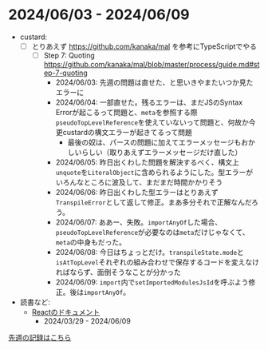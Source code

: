 # 2024/06/03 - 2024/06/09

- custard:
    - [ ] とりあえず <https://github.com/kanaka/mal> を参考にTypeScriptでやる
        - [ ] Step 7: Quoting <https://github.com/kanaka/mal/blob/master/process/guide.md#step-7-quoting>
            - 2024/06/03: 先週の問題は直せた、と思いきやまたいつか見たエラーに
            - 2024/06/04: 一部直せた。残るエラーは、まだJSのSyntax Errorが起こるって問題と、`meta`を参照する際`pseudoTopLevelReference`を使えていないって問題と、何故か今更custardの構文エラーが起きてるって問題
                - 最後の奴は、パースの問題に加えてエラーメッセージもおかしいらしい（取りあえずエラーメッセージだけ直した）
            - 2024/06/05: 昨日出くわした問題を解決するべく、構文上`unquote`を`LiteralObject`に含められるようにした。型エラーがいろんなところに波及して、まだまだ時間かかりそう
            - 2024/06/06: 昨日出くわした型エラーはとりあえず`TranspileError`として返して修正。まあ多分それで正解なんだろう。
            - 2024/06/07: ああー、失敗。`importAnyOf`した場合、`pseudoTopLevelReference`が必要なのは`meta`だけじゃなくて、`meta`の中身もだった。
            - 2024/06/08: 今日はちょっとだけ。`transpileState.mode`と`isAtTopLevel`それぞれの組み合わせで保存するコードを変えなければならず、面倒そうなことが分かった
            - 2024/06/09: `import`内で`setImportedModulesJsId`を呼ぶよう修正。後は`importAnyOf`。
- 読書など:
    - [Reactのドキュメント](https://ja.react.dev/learn)
        - 2024/03/29 - 2024/06/09

[先週の記録はこちら](https://github.com/igrep/daily-commits/blob/0e3b208202d657ead7995124e393b8036d87b68a/yesterday.md)
